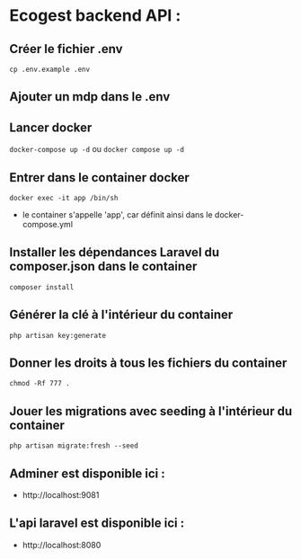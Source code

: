 # Ecogest backend API : 


## Créer le fichier .env

`cp .env.example .env`

## Ajouter un mdp dans le .env

## Lancer docker

`docker-compose up -d`
ou
`docker compose up -d`

## Entrer dans le container docker

`docker exec -it app /bin/sh`

* le container s'appelle 'app', car définit ainsi dans le docker-compose.yml

## Installer les dépendances Laravel du composer.json dans le container 

`composer install`

## Générer la clé à l'intérieur du container

`php artisan key:generate`

## Donner les droits à tous les fichiers du container 

`chmod -Rf 777 .`

## Jouer les migrations avec seeding  à l'intérieur du container

`php artisan migrate:fresh --seed`


## Adminer est disponible ici :
* http://localhost:9081


## L'api laravel est disponible ici : 
* http://localhost:8080


